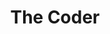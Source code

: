 ---
description: The Coder is made from 100% cotton terry velour for soft, cozy wear and
  is embroidered on the left chest with a classic white-on-black Coder Radio logo.
  Save $10 with code SWIFT.
link: https://www.jupitergarage.com/product/the-coder-robe
shortname: jupitergarage.com-cr
title: The Coder
---